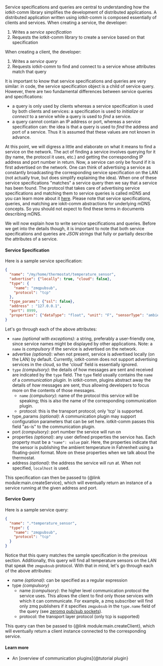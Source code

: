 Service specifications and queries are central to understanding how the iotkit-comm library simplifies the
development of distributed applications. A distributed application written using iotkit-comm is composed essentially
of clients and services. When creating a service, the developer:

1. Writes a *service specification*
2. Requests the iotkit-comm library to create a service based on that specification

When creating a client, the developer:

1. Writes a *service query*
2. Requests iotkit-comm to find and connect to a service whose attributes match that query

It is important to know that service specifications and queries are very similar: in code,
the service specification object is a child of service query. However, there are two fundamental differences between
service queries and specifications:
 * a query is only used by clients whereas a service specification is used by both clients and services: a
 specification is used to *initialize* or *connect* to a service while a query is used to *find* a service.
 * a query cannot contain an IP address or port, whereas a service specification can: the idea is that a query
 is used to *find* the address and port of a service. Thus it is assumed that these values are not known in advance.

At this point, we will digress a little and elaborate on what it means to find a service on the network. The act of
finding a service involves querying for it (by name, the protocol it uses, etc.) and getting the corresponding IP
address and port number in return. Now, a service can only be found if it is first advertised on the network. One can
 think of advertising a service as constantly broadcasting the corresponding service specification on the LAN (not
 actually true, but does simplify explaining the idea). When one of these service specifications "matches" a service
 query then we say that a service has been found. The protocol that takes care of advertising service specifications
 and matching them to service queries is called mDNS and you can learn more about it [here][1]. Please note that
 service specifications, queries, and matching are iokit-comm abstractions for underlying mDNS concepts. So you
 should not expect to find these terms in documents describing mDNS.

We will now explain how to write service specifications and queries. Before we get into the details though,
it is important to note that both service specifications and queries are *JSON strings* that fully or partially
describe the attributes of a service.

#### Service Specification

Here is a sample service specification:

```json
{
  "name": "/my/home/thermostat/temperature_sensor",
  "advertise": {"locally": true, "cloud": false},
  "type": {
    "name": "zmqpubsub",
    "protocol": "tcp"
  },
  "type_params": {"ssl": false},
  "address" : "127.0.0.1",
  "port": 8999,
  "properties": {"dataType": "float", "unit": "F", "sensorType": "ambient"}
}
```

Let's go through each of the above attributes:

* `name` *(optional with exceptions)*: a string, preferably a user-friendly one,
since service names might be displayed by other applications. Note: a `name` is *compulsory* if the service is
advertised on the network.
* advertise *(optional)*: when not present, service is advertised locally (on the LAN) by default. Currently,
iotkit-comm does not support advertising services in the cloud, so the 'cloud' field is essentially ignored.
* `type` *(compulsory)*: the details of how messages are sent and received are indicated by the `type` field. The
`type` field usually contains the `name` of a *communication plugin*. In iotkit-comm, plugins abstract away the details of
*how* messages are sent, thus allowing developers to focus more on the contents of those messages.
  * `name` *(compulsory)*: name of the protocol this service will be speaking; this is also the name of the
  corresponding communication plugin.
  * protocol: this is the transport protocol; only 'tcp' is supported.
* type_params *(optional)*:  A communication plugin may support configuration parameters that can be set here. iotkit-comm
passes this field "as-is" to the communication plugin.
* port *(compulsory)*: port number the service will run on
* properties *(optional)*: any user defined properties the service has. Each property must be a `"name": value` pair.
 Here, the properties indicate that the sensor is publishing the ambient temperature in Fahrenheit using a
 floating-point format. More on these properties when we talk about the thermostat.
* address *(optional)*: the address the service will run at. When not specified, `localhost` is used.

This specification can then be passed to {@link module:main.createService}, which will eventually return an instance
of a service running at the given address and port.

#### Service Query

Here is a sample service query:

```json
{
  "name": ".*temperature_sensor",
  "type": {
    "name": "zmqpubsub",
    "protocol": "tcp"
  }
}
```

Notice that this query matches the sample specification in the previous section. Additionally,
this query will find all temperature sensors on the LAN that speak the `zmqpubsub` protocol. With that in mind,
let's go through each of the above attributes:
* name *(optional)*: can be specified as a regular expression
* type *(compulsory)*
  * name *(compulsory)*: the higher level communication protocol the service uses. This allows the client to find only
   those services with which it can communicate. For example, a zmq subscriber will find only zmq publishers if it
   specifies `zmqpubsub` in the `type.name` field of the query (see [zeromq pub/sub sockets][2]).
  * protocol: the transport layer protocol (only tcp is supported)

This query can then be passed to {@link module:main.createClient}, which will eventually return a client instance
connected to the corresponding service.

#### Learn more

* An [overview of communication plugins]{@tutorial plugin}

[1]: http://en.wikipedia.org/wiki/Multicast_DNS
[2]: http://zguide.zeromq.org/page:all#Getting-the-Message-Out